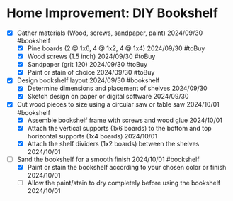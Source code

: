 # Home Improvement: DIY Bookshelf

- [X] Gather materials (Wood, screws, sandpaper, paint) 2024/09/30 #bookshelf
  - [X] Pine boards (2 @ 1x6, 4 @ 1x2, 4 @ 1x4) 2024/09/30 #toBuy
  - [X] Wood screws (1.5 inch) 2024/09/30 #toBuy
  - [X] Sandpaper (grit 120) 2024/09/30 #toBuy
  - [X] Paint or stain of choice 2024/09/30 #toBuy

- [X] Design bookshelf layout 2024/09/30 #bookshelf
  - [X] Determine dimensions and placement of shelves 2024/09/30
  - [X] Sketch design on paper or digital software 2024/09/30

- [X] Cut wood pieces to size using a circular saw or table saw 2024/10/01 #bookshelf
  - [X] Assemble bookshelf frame with screws and wood glue 2024/10/01
  - [X] Attach the vertical supports (1x6 boards) to the bottom and top horizontal supports (1x4 boards) 2024/10/01
  - [X] Attach the shelf dividers (1x2 boards) between the shelves 2024/10/01

- [ ] Sand the bookshelf for a smooth finish 2024/10/01 #bookshelf
  - [X] Paint or stain the bookshelf according to your chosen color or finish 2024/10/01
  - [ ] Allow the paint/stain to dry completely before using the bookshelf 2024/10/01
